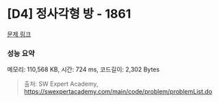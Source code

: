 # [D4] 정사각형 방 - 1861 

[문제 링크](https://swexpertacademy.com/main/code/problem/problemDetail.do?contestProbId=AV5LtJYKDzsDFAXc) 

### 성능 요약

메모리: 110,568 KB, 시간: 724 ms, 코드길이: 2,302 Bytes



> 출처: SW Expert Academy, https://swexpertacademy.com/main/code/problem/problemList.do